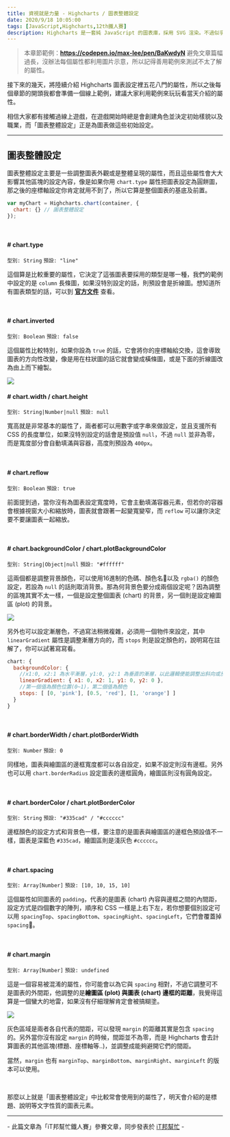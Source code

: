 ```yaml
---
title: 資視就是力量 - Highcharts / 圖表整體設定
date: 2020/9/18 10:05:00
tags: [JavaScript,Highcharts,12th鐵人賽]
description: Highcharts 是一套純 JavaScript 的圖表庫，採用 SVG 渲染。不過似乎是使用人數較少的關係，國內的相關文章寥寥可數，加上官方文件的中翻文本也是較舊的版號，所以這次希望能以一個使用過 Highcharts 的開發者角度來跟各位介紹它，希望以我的使用經驗可以讓大家認識 Highcharts 的強大功能與應用，那就先來看看它的優點與特性吧！
---
```


> 本章節範例：**https://codepen.io/max-lee/pen/BaKwdyN**
> 避免文章篇幅過長，沒辦法每個屬性都利用圖片示意，所以記得善用範例來測試不太了解的屬性。

接下來的幾天，將陸續介紹 Highcharts 圖表設定裡五花八門的屬性，所以之後每個章節的開頭我都會準備一個線上範例，建議大家利用範例來玩玩看當天介紹的屬性。

相信大家都有接觸過線上遊戲，在遊戲開始時總是會創建角色並決定初始樣貌以及職業，而「圖表整體設定」正是為圖表做這些初始設定。

---

## 圖表整體設定

圖表整體設定主要是一些調整圖表外觀或是整體呈現的屬性，而且這些屬性會大大影響其他區塊的設定內容，像是如果你用 `chart.type` 屬性把圖表設定為圓餅圖，那之後的座標軸設定你肯定就用不到了，所以它算是整個圖表的基底及前置。

```javascript
var myChart = Highcharts.chart(container, {
  chart: {} // 圖表整體設定
});
```

<br/>

#### # chart.type

`型別: String` `預設: "line"`

這個算是比較重要的屬性，它決定了這張圖表要採用的類型是哪一種，我們的範例中設定的是 `column` 長條圖，如果沒特別設定的話，則預設會是折線圖。想知道所有圖表類型的話，可以到 **[官方文件](https://api.highcharts.com/highcharts/series)** 查看。

<br/>

#### # chart.inverted

`型別: Boolean` `預設: false`

這個屬性比較特別，如果你設為 `true` 的話，它會將你的座標軸給交換，這會導致圖表的方向性改變，像是用在柱狀圖的話它就會變成橫條圖，或是下面的折線圖改為由上而下繪製。

![](/img/content/highcharts-4/inverted.png)

#### # chart.width / chart.height

`型別: String|Number|null` `預設: null`

寬高就是非常基本的屬性了，兩者都可以用數字或字串來做設定，並且支援所有 CSS 的長度單位，如果沒特別設定的話會是預設值 `null`，不過 `null` 並非為零，而是寬度部分會自動填滿與容器，高度則預設為 `400px`。

<br/>

#### # chart.reflow

`型別: Boolean` `預設: true`

前面提到過，當你沒有為圖表設定寬度時，它會主動填滿容器元素，但若你的容器會根據視窗大小和縮放時，圖表就會跟著一起變寬變窄，而 `reflow` 可以讓你決定要不要讓圖表一起縮放。

<br/>

#### # chart.backgroundColor / chart.plotBackgroundColor

`型別: String|Object|null` `預設: "#ffffff"`

這兩個都是調整背景顏色，可以使用16進制的色碼、顏色名以及 `rgba()` 的顏色設定，若設為 `null` 的話則取消背景。那為何背景色要分成兩個設定呢？因為調整的區塊其實不太一樣，一個是設定整個圖表 (chart) 的背景，另一個則是設定繪圖區 (plot) 的背景。

![](/img/content/highcharts-4/plot.png)

另外也可以設定漸層色，不過寫法稍微複雜，必須用一個物件來設定，其中 `linearGradient` 屬性是調整漸層方向的，而 `stops` 則是設定顏色的，說明寫在註解了，你可以試著寫寫看。

```javascript
chart: {
  backgroundColor: {
    //x1:0, x2:1 為水平漸層，y1:0, y2:1 為垂直的漸層，以此邏輯便能調整出斜向或反向漸層
    linearGradient: { x1: 0, x2: 1, y1: 0, y2: 0 }, 
    //第一個值為顏色位置(0~1)，第二個值為顏色
    stops: [ [0, 'pink'], [0.5, 'red'], [1, 'orange'] ]
  }
}
```

<br/>

#### # chart.borderWidth / chart.plotBorderWidth

`型別: Number` `預設: 0`

同樣地，圖表與繪圖區的邊框寬度都可以各自設定，如果不設定則沒有邊框。另外也可以用 `chart.borderRadius` 設定圖表的邊框圓角，繪圖區則沒有圓角設定。

<br/>

#### # chart.borderColor / chart.plotBorderColor

`型別: String` `預設: "#335cad" / "#cccccc"`

邊框顏色的設定方式和背景色一樣，要注意的是圖表與繪圖區的邊框色預設值不一樣，圖表是深藍色 `#335cad`，繪圖區則是淺灰色 `#cccccc`。

<br/>

#### # chart.spacing

`型別: Array[Number]` `預設: [10, 10, 15, 10]`

這個屬性如同圖表的 `padding`，代表的是圖表 (chart) 內容與邊框之間的內間距，設定方式是四個數字的陣列，順序和 CSS 一樣是上右下左，若你想要個別設定可以用 `spacingTop`、`spacingBottom`、`spacingRight`、`spacingLeft`，它們會覆蓋掉 `spacing`。

<br/>

#### # chart.margin

`型別: Array[Number]` `預設: undefined`

這是一個容易被混淆的屬性，你可能會以為它與 `spacing` 相對，不過它調整可不是圖表的外間距，他調整的是**繪圖區 (plot) 與圖表 (chart) 邊框的距離**，我覺得這算是一個蠻大的地雷，如果沒有仔細理解肯定會被搞糊塗。

![](/img/content/highcharts-4/margin.png)

灰色區域是兩者各自代表的間距，可以發現 `margin` 的距離其實是包含 `spacing` 的。另外當你沒有設定 `margin` 的時候，間距並不為零，而是 Highcharts 會去計算圖表的其他區塊(標題、座標軸等..)，並調整成能夠避開它們的間距。

當然，`margin` 也有 `marginTop`、`marginBottom`、`marginRight`、`marginLeft` 的版本可以使用。

<br/>

那麼以上就是「圖表整體設定」中比較常會使用到的屬性了，明天會介紹的是標題、說明等文字性質的圖表元素。

---

\- 此篇文章為「iT邦幫忙鐵人賽」參賽文章，同步發表於 [iT邦幫忙](https://ithelp.ithome.com.tw/articles/10239103) -
